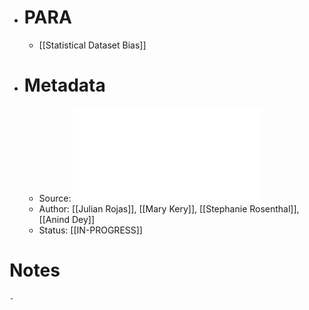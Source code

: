 - # PARA
	- [[Statistical Dataset Bias]]
- # Metadata
	- Source: ![Sampling_techniques_to_improve_big_data_exploration.pdf](../assets/Sampling_techniques_to_improve_big_data_exploration_1683920027828_0.pdf)
	- Author: [[Julian Rojas]], [[Mary Kery]], [[Stephanie Rosenthal]], [[Anind Dey]]
	- Status: [[IN-PROGRESS]]
# Notes
	-